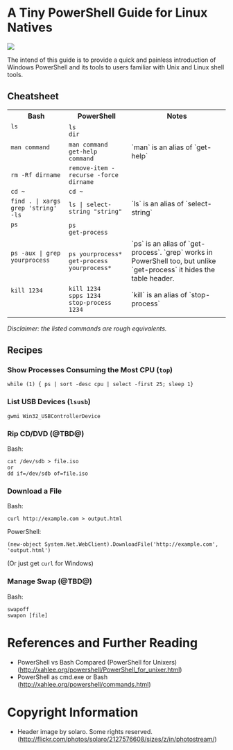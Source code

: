 # A Tiny PowerShell Guide for Linux Natives

<div>
  <p><img src="https://raw.github.com/jsalonen/technotes/master/windows/powershell/powershell-guide-deco.jpg"></p>
</div>

The intend of this guide is to provide a quick and painless introduction of Windows PowerShell and its tools to users familiar with Unix and Linux shell tools.

## Cheatsheet

<table>
    <tr>
        <th>Bash</th>
        <th>PowerShell</th>
        <th>Notes</th>
    </tr>
    <tr>
      <td><code>ls</code><br>&nbsp;</td>
      <td><code>ls</code><br><code>dir</code></td>
      <td></td>
    </tr>
    <tr>
      <td><code>man command</code><br>&nbsp;</td>      
      <td><code>man command</code><br><code>get-help command</code></td>
      <td>`man` is an alias of `get-help`</td>
    </tr>
    <tr>
      <td><code>rm -Rf dirname</code></td>
      <td><code>remove-item -recurse -force dirname</code></td>
      <td></td>
    </tr>
    <tr>
      <td><code>cd ~</code></td>
      <td><code>cd ~</code></td>
      <td></td>
    </tr>
    <tr>
      <td><code>find . | xargs grep 'string' -ls</code></td>
      <td><code>ls | select-string "string"</code></td>
      <td>`ls` is an alias of `select-string`</td>
    </tr>
    <tr>
      <td><code>ps</code><br>&nbsp;</td>
      <td><code>ps</code><br><code>get-process</code></td>
      <td></td>
    </tr>
    <tr>
      <td><code>ps -aux | grep yourprocess</code><br>&nbsp;</td>
      <td><code>ps yourprocess*</code><br><code>get-process yourprocess*</code></td>
      <td>`ps` is an alias of `get-process`. `grep` works in PowerShell too, but unlike `get-process` it hides the table header.</td>
    </tr>
    <tr>
      <td><code>kill 1234</code><br>&nbsp;<br>&nbsp;</td>
      <td><code>kill 1234</code><br><code>spps 1234</code><br><code>stop-process 1234</code></td>
      <td>`kill` is an alias of `stop-process`</td>
    </tr>
    <tr>
      <td><code></code></td>
      <td><code></code></td>
      <td></td>
    </tr>
</table>

*Disclaimer: the listed commands are rough equivalents.*

## Recipes

### Show Processes Consuming the Most CPU (`top`)

    while (1) { ps | sort -desc cpu | select -first 25; sleep 1}

### List USB Devices (`lsusb`)

    gwmi Win32_USBControllerDevice

### Rip CD/DVD (@TBD@)

Bash:

    cat /dev/sdb > file.iso    
    or
    dd if=/dev/sdb of=file.iso

### Download a File

Bash:
  
    curl http://example.com > output.html

PowerShell:

    (new-object System.Net.WebClient).DownloadFile('http://example.com', 'output.html')

(Or just get `curl` for Windows)

### Manage Swap (@TBD@)

Bash:

    swapoff
    swapon [file]

# References and Further Reading

- PowerShell vs Bash Compared (PowerShell for Unixers) (<http://xahlee.org/powershell/PowerShell_for_unixer.html>)
- PowerShell as cmd.exe or Bash (<http://xahlee.org/powershell/commands.html>)

# Copyright Information

- Header image by solaro. Some rights reserved. (<http://flickr.com/photos/solaro/2127576608/sizes/z/in/photostream/>)
